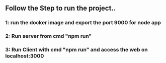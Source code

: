 ## Follow the Step to run the project..

### 1: run the docker image and export the port 9000 for node app

### 2: Run server from cmd "npm run"

### 3: Run Client with cmd "npm run" and access the web on localhost:3000
